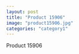 ```yaml
---
layout: post
title: "Product 15906"
image: "product15906.jpg"
categories: "category1"
---
```

Product 15906
